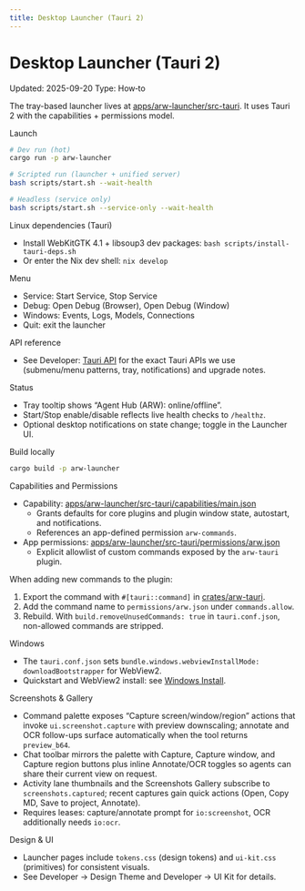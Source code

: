 ```yaml
---
title: Desktop Launcher (Tauri 2)
---
```


# Desktop Launcher (Tauri 2)
Updated: 2025-09-20
Type: How‑to

The tray-based launcher lives at [apps/arw-launcher/src-tauri](https://github.com/t3hw00t/ARW/blob/main/apps/arw-launcher/src-tauri). It uses Tauri 2 with the capabilities + permissions model.

Launch
```bash
# Dev run (hot)
cargo run -p arw-launcher

# Scripted run (launcher + unified server)
bash scripts/start.sh --wait-health

# Headless (service only)
bash scripts/start.sh --service-only --wait-health
```

Linux dependencies (Tauri)
- Install WebKitGTK 4.1 + libsoup3 dev packages: `bash scripts/install-tauri-deps.sh`
- Or enter the Nix dev shell: `nix develop`

Menu
- Service: Start Service, Stop Service
- Debug: Open Debug (Browser), Open Debug (Window)
- Windows: Events, Logs, Models, Connections
- Quit: exit the launcher

API reference
- See Developer: [Tauri API](../developer/tauri_api.md) for the exact Tauri APIs we use (submenu/menu patterns, tray, notifications) and upgrade notes.

Status
- Tray tooltip shows “Agent Hub (ARW): online/offline”.
- Start/Stop enable/disable reflects live health checks to `/healthz`.
- Optional desktop notifications on state change; toggle in the Launcher UI.

Build locally
```bash
cargo build -p arw-launcher
```

Capabilities and Permissions
- Capability: [apps/arw-launcher/src-tauri/capabilities/main.json](https://github.com/t3hw00t/ARW/blob/main/apps/arw-launcher/src-tauri/capabilities/main.json)
  - Grants defaults for core plugins and plugin window state, autostart, and notifications.
  - References an app-defined permission `arw-commands`.
- App permissions: [apps/arw-launcher/src-tauri/permissions/arw.json](https://github.com/t3hw00t/ARW/blob/main/apps/arw-launcher/src-tauri/permissions/arw.json)
  - Explicit allowlist of custom commands exposed by the `arw-tauri` plugin.

When adding new commands to the plugin:
1) Export the command with `#[tauri::command]` in [crates/arw-tauri](https://github.com/t3hw00t/ARW/blob/main/crates/arw-tauri).
2) Add the command name to `permissions/arw.json` under `commands.allow`.
3) Rebuild. With `build.removeUnusedCommands: true` in `tauri.conf.json`, non-allowed commands are stripped.

Windows
- The `tauri.conf.json` sets `bundle.windows.webviewInstallMode: downloadBootstrapper` for WebView2.
 - Quickstart and WebView2 install: see [Windows Install](windows_install.md).

Screenshots & Gallery
- Command palette exposes “Capture screen/window/region” actions that invoke `ui.screenshot.capture` with preview downscaling; annotate and OCR follow-ups surface automatically when the tool returns `preview_b64`.
- Chat toolbar mirrors the palette with Capture, Capture window, and Capture region buttons plus inline Annotate/OCR toggles so agents can share their current view on request.
- Activity lane thumbnails and the Screenshots Gallery subscribe to `screenshots.captured`; recent captures gain quick actions (Open, Copy MD, Save to project, Annotate).
- Requires leases: capture/annotate prompt for `io:screenshot`, OCR additionally needs `io:ocr`.

Design & UI
- Launcher pages include `tokens.css` (design tokens) and `ui-kit.css` (primitives) for consistent visuals.
- See Developer → Design Theme and Developer → UI Kit for details.
